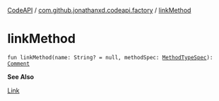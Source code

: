 [CodeAPI](../index.md) / [com.github.jonathanxd.codeapi.factory](index.md) / [linkMethod](.)

# linkMethod

`fun linkMethod(name: String? = null, methodSpec: `[`MethodTypeSpec`](../com.github.jonathanxd.codeapi.common/-method-type-spec/index.md)`): `[`Comment`](../com.github.jonathanxd.codeapi.base.comment/-comment/index.md)

**See Also**

[Link](../com.github.jonathanxd.codeapi.base.comment/-link/index.md)

